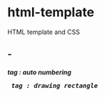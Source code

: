# html-template
HTML template and CSS

<h2> - <h5> tag : auto numbering
<pre> tag : drawing rectangle
